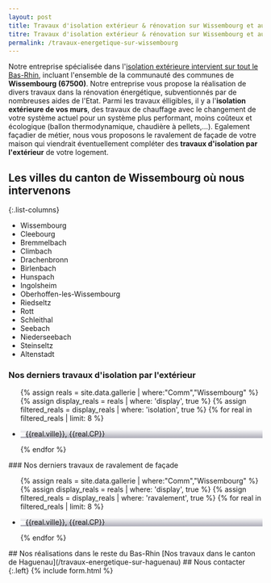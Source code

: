 ```yaml
---
layout: post
title: Travaux d'isolation extérieur & rénovation sur Wissembourg et aux alentours
titre: Travaux d'isolation extérieur & rénovation sur Wissembourg et aux alentours
permalink: /travaux-energetique-sur-wissembourg
---
```

Notre entreprise spécialisée dans l'[isolation extérieure intervient sur tout le Bas-Rhin](/isolation-extérieure/), incluant l'ensemble de la communauté des communes de <strong>Wissembourg (67500)</strong>. 
Notre entreprise vous propose la réalisation de divers travaux dans la rénovation énergétique, subventionnés par de nombreuses aides de l'Etat.
Parmi les travaux élligibles, il y a l'<strong>isolation extérieure de vos murs</strong>, des travaux de chauffage avec le changement de votre système actuel pour un système plus performant, moins coûteux et écologique (ballon thermodynamique, chaudière à pellets,...). Egalement façadier de métier, nous vous proposons le ravalement de façade de votre maison qui viendrait éventuellement compléter des <strong>travaux d'isolation par l'extérieur</strong> de votre logement.
## Les villes du canton de Wissembourg où nous intervenons

{:.list-columns}
- Wissembourg
- Cleebourg
- Bremmelbach
- Climbach
- Drachenbronn
- Birlenbach
- Hunspach
- Ingolsheim
- Oberhoffen-les-Wissembourg
- Riedseltz
- Rott
- Schleithal
- Seebach
- Niederseebach
- Steinseltz
- Altenstadt



### Nos derniers travaux d'isolation par l'extérieur
  <ul class="grid four">
  	{% assign reals = site.data.gallerie | where:"Comm","Wissembourg" %}
    {% assign display_reals = reals | where: 'display', true %}
    {% assign filtered_reals = display_reals | where: 'isolation', true %}
    {% for real in filtered_reals | limit: 8 %}
      <li class="item-grid realisation" onclick="closebox()" style="background-image: linear-gradient(0deg, rgba(2,0,36,0.3197872899159664) 0%, rgba(255,255,255,0) 100%),url(../assets/images/realisations/{{real.img}});" data-image="{{real.img}}" data-ville="{{real.ville}}" data-cp="{{real.CP}}">
        <img src="../assets/images/realisations/{{real.img}}" alt="travaux de rénovation de façade à {{real.ville}}" style="display: none;">
        <p><img src="../assets/images/icones/map-marker.png" width="10">{{real.ville}}, {{real.CP}}</p>
      </li>
    {% endfor %}
  </ul>
### Nos derniers travaux de ravalement de façade
  <ul class="grid four">
  	{% assign reals = site.data.gallerie | where:"Comm","Wissembourg" %}
    {% assign display_reals = reals | where: 'display', true %}
    {% assign filtered_reals = display_reals | where: 'ravalement', true %}
    {% for real in filtered_reals | limit: 8 %}
      <li class="item-grid realisation" onclick="closebox()" style="background-image: linear-gradient(0deg, rgba(2,0,36,0.3197872899159664) 0%, rgba(255,255,255,0) 100%),url(../assets/images/realisations/{{real.img}});" data-image="{{real.img}}" data-ville="{{real.ville}}" data-cp="{{real.CP}}">
        <img src="../assets/images/realisations/{{real.img}}" alt="travaux de rénovation de façade à {{real.ville}}" style="display: none;">
        <p><img src="../assets/images/icones/map-marker.png" width="10">{{real.ville}}, {{real.CP}}</p>
      </li>
    {% endfor %}
  </ul>
## Nos réalisations dans le reste du Bas-Rhin
[Nos travaux dans le canton de Haguenau](/travaux-energetique-sur-haguenau)
## Nous contacter
{:.left}
{% include form.html %}